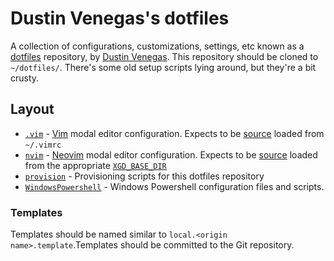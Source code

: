 # Dustin Venegas's dotfiles

A collection of configurations, customizations, settings, etc known as a [dotfiles](https://dotfiles.github.io/) repository, by [Dustin Venegas](https://www.dustinvenegas.com/). This repository should be cloned to `~/dotfiles/`. There's some old setup scripts lying around, but they're a bit crusty.


## Layout

  * [`.vim`](./.vim/README.md) - [Vim](http://www.vim.org/) modal editor configuration. Expects to be [source](http://vimdoc.sourceforge.net/htmldoc/repeat.html#:source) loaded from `~/.vimrc`
  * [`nvim`](./nvim/README.md) - [Neovim](https://www.neovim.io/) modal editor configuration. Expects to be [source](https://neovim.io/doc/user/repeat.html#:source) loaded from the appropriate [`XGD_BASE_DIR`](https://specifications.freedesktop.org/basedir-spec/basedir-spec-latest.html)
  * [`provision`](./provision/README.md) - Provisioning scripts for this dotfiles repository
  * [`WindowsPowershell`](./WindowsPowerShell/README.md) - Windows Powershell configuration files and scripts.

### Templates

Templates should be named similar to `local.<origin name>.template`.Templates should be committed to the Git repository.
